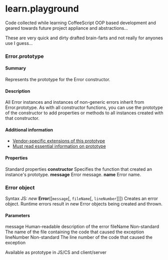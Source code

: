 learn.playground
================

Code collected while learning CoffeeScript OOP based development and geared towards future project appliance and abstractions...

These are very quick and dirty drafted brain-farts and not really for anyones use I guess...

### Error.prototype

#### Summary
Represents the prototype for the Error constructor.
#### Description
All Error instances and instances of non-generic errors inherit from Error.prototype. As with all constructor functions, you can use the prototype of the constructor to add properties or methods to all instances created with that constructor.
#### Additional information
+ [Vendor-specific extensions of this prototype][01]
+ [Must read essential information on prototype][02]

#### Properties

Standard properties
**constructor**
  Specifies the function that created an instance's prototype.
**message**
  Error message.
**name**
  Error name.


### Error object
Syntax JS: *new* __Error__([`message`[, `fileName`[, `lineNumber`]]])
Creates an error object.
Runtime errors result in new Error objects being created and thrown.

#### Parameters

message
Human-readable description of the error
fileName
Non-standard
The name of the file containing the code that caused the exception
lineNumber
Non-standard
The line number of the code that caused the exception

Available as prototype in JS/CS and client/server

[01]: https://developer.mozilla.org/en-US/docs/JavaScript/Reference/Global_Objects/Error/prototype#Vendor-specific_extensions
[02]: http://javascriptweblog.wordpress.com/2010/06/07/understanding-javascript-prototypes/
